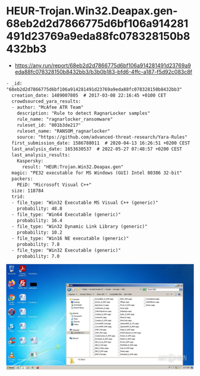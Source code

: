 # HEUR-Trojan.Win32.Deapax.gen-68eb2d2d7866775d6bf106a914281491d23769a9eda88fc078328150b8432bb3

- https://any.run/report/68eb2d2d7866775d6bf106a914281491d23769a9eda88fc078328150b8432bb3/b3b0b183-bfd6-4ffc-a187-f5d92c083c8f

```
- _id: "68eb2d2d7866775d6bf106a914281491d23769a9eda88fc078328150b8432bb3"
  creation_date: 1489007805  # 2017-03-08 22:16:45 +0100 CET
  crowdsourced_yara_results: 
  - author: "McAfee ATR Team"
    description: "Rule to detect RagnarLocker samples"
    rule_name: "ragnarlocker_ransomware"
    ruleset_id: "001b3de217"
    ruleset_name: "RANSOM_ragnarlocker"
    source: "https://github.com/advanced-threat-research/Yara-Rules"
  first_submission_date: 1586788011  # 2020-04-13 16:26:51 +0200 CEST
  last_analysis_date: 1653630537  # 2022-05-27 07:48:57 +0200 CEST
  last_analysis_results: 
    Kaspersky: 
      result: "HEUR:Trojan.Win32.Deapax.gen"
  magic: "PE32 executable for MS Windows (GUI) Intel 80386 32-bit"
  packers: 
    PEiD: "Microsoft Visual C++"
  size: 118784
  trid: 
  - file_type: "Win32 Executable MS Visual C++ (generic)"
    probability: 48.8
  - file_type: "Win64 Executable (generic)"
    probability: 16.4
  - file_type: "Win32 Dynamic Link Library (generic)"
    probability: 10.2
  - file_type: "Win16 NE executable (generic)"
    probability: 7.8
  - file_type: "Win32 Executable (generic)"
    probability: 7.0
```

![b3b0b183-bfd6-4ffc-a187-f5d92c083c8f-14.jpeg](b3b0b183-bfd6-4ffc-a187-f5d92c083c8f-14.jpeg)
